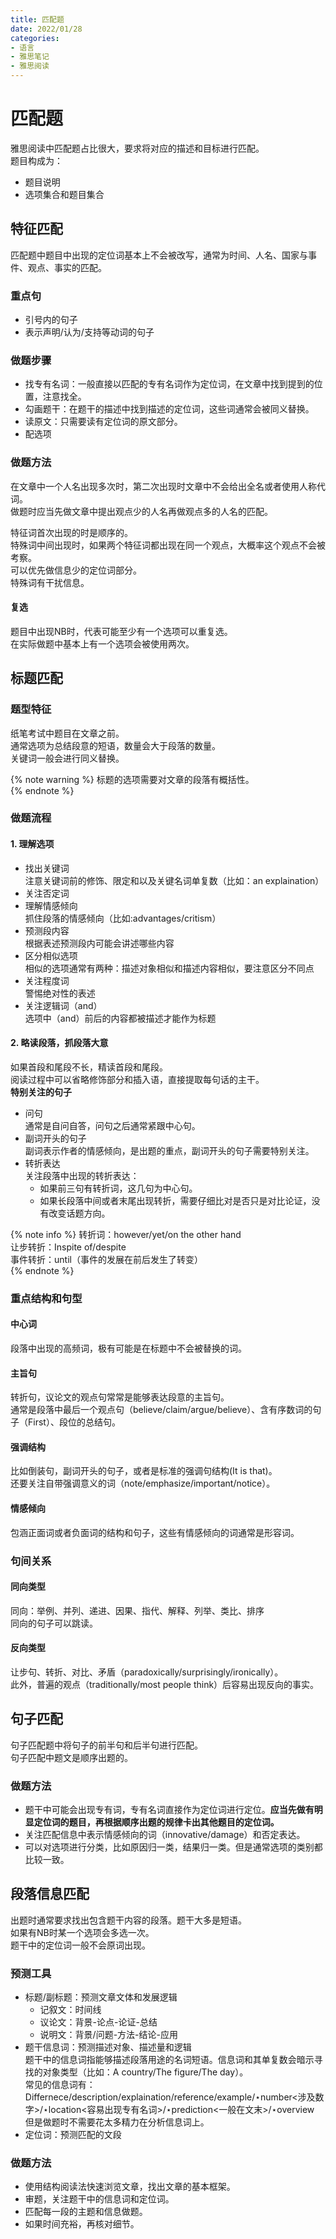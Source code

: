 ```yaml
---
title: 匹配题
date: 2022/01/28
categories: 
- 语言
- 雅思笔记
- 雅思阅读
---
```

# 匹配题
雅思阅读中匹配题占比很大，要求将对应的描述和目标进行匹配。    
题目构成为：  
- 题目说明
- 选项集合和题目集合

## 特征匹配
匹配题中题目中出现的定位词基本上不会被改写，通常为时间、人名、国家与事件、观点、事实的匹配。  

### 重点句
- 引号内的句子
- 表示声明/认为/支持等动词的句子

### 做题步骤
- 找专有名词：一般直接以匹配的专有名词作为定位词，在文章中找到提到的位置，注意找全。    
- 勾画题干：在题干的描述中找到描述的定位词，这些词通常会被同义替换。  
- 读原文：只需要读有定位词的原文部分。  
- 配选项  

### 做题方法
在文章中一个人名出现多次时，第二次出现时文章中不会给出全名或者使用人称代词。  
做题时应当先做文章中提出观点少的人名再做观点多的人名的匹配。  

特征词首次出现的时是顺序的。  
特殊词中间出现时，如果两个特征词都出现在同一个观点，大概率这个观点不会被考察。  
可以优先做信息少的定位词部分。  
特殊词有干扰信息。  

#### 复选
题目中出现NB时，代表可能至少有一个选项可以重复选。  
在实际做题中基本上有一个选项会被使用两次。  

## 标题匹配
### 题型特征
纸笔考试中题目在文章之前。  
通常选项为总结段意的短语，数量会大于段落的数量。  
关键词一般会进行同义替换。  

{% note warning %}
标题的选项需要对文章的段落有概括性。  
{% endnote %}

### 做题流程
#### 1. 理解选项  
- 找出关键词  
注意关键词前的修饰、限定和以及关键名词单复数（比如：an explaination）
- 关注否定词  
- 理解情感倾向  
抓住段落的情感倾向（比如:advantages/critism）  
- 预测段内容  
根据表述预测段内可能会讲述哪些内容
- 区分相似选项  
相似的选项通常有两种：描述对象相似和描述内容相似，要注意区分不同点  
- 关注程度词  
警惕绝对性的表述   
- 关注逻辑词（and）  
选项中（and）前后的内容都被描述才能作为标题

#### 2. 略读段落，抓段落大意  
如果首段和尾段不长，精读首段和尾段。  
阅读过程中可以省略修饰部分和插入语，直接提取每句话的主干。  
**特别关注的句子**  
- 问句  
通常是自问自答，问句之后通常紧跟中心句。  
- 副词开头的句子  
副词表示作者的情感倾向，是出题的重点，副词开头的句子需要特别关注。  
- 转折表达  
关注段落中出现的转折表达：  
  - 如果前三句有转折词，这几句为中心句。 
  - 如果长段落中间或者末尾出现转折，需要仔细比对是否只是对比论证，没有改变话题方向。  

{% note info %}
转折词：however/yet/on the other hand  
让步转折：Inspite of/despite  
事件转折：until（事件的发展在前后发生了转变）  
{% endnote %}
  
### 重点结构和句型
#### 中心词  
段落中出现的高频词，极有可能是在标题中不会被替换的词。  
#### 主旨句  
转折句，议论文的观点句常常是能够表达段意的主旨句。   
通常是段落中最后一个观点句（believe/claim/argue/believe）、含有序数词的句子（First）、段位的总结句。  
#### 强调结构  
比如倒装句，副词开头的句子，或者是标准的强调句结构(It is that)。  
还要关注自带强调意义的词（note/emphasize/important/notice）。  

#### 情感倾向
包涵正面词或者负面词的结构和句子，这些有情感倾向的词通常是形容词。  

### 句间关系
#### 同向类型
同向：举例、并列、递进、因果、指代、解释、列举、类比、排序  
同向的句子可以跳读。  
#### 反向类型
让步句、转折、对比、矛盾（paradoxically/surprisingly/ironically）。  
此外，普遍的观点（traditionally/most people think）后容易出现反向的事实。  

## 句子匹配
句子匹配题中将句子的前半句和后半句进行匹配。  
句子匹配中题文是顺序出题的。  

### 做题方法
- 题干中可能会出现专有词，专有名词直接作为定位词进行定位。**应当先做有明显定位词的题目，再根据顺序出题的规律卡出其他题目的定位词。**    
- 关注匹配信息中表示情感倾向的词（innovative/damage）和否定表达。  
- 可以对选项进行分类，比如原因归一类，结果归一类。但是通常选项的类别都比较一致。  

## 段落信息匹配
出题时通常要求找出包含题干内容的段落。题干大多是短语。  
如果有NB时某一个选项会多选一次。  
题干中的定位词一般不会原词出现。  

### 预测工具
- 标题/副标题：预测文章文体和发展逻辑
  - 记叙文：时间线
  - 议论文：背景-论点-论证-总结
  - 说明文：背景/问题-方法-结论-应用
- 题干信息词：预测描述对象、描述量和逻辑  
题干中的信息词指能够描述段落用途的名词短语。信息词和其单复数会暗示寻找的对象类型（比如：A country/The figure/The day）。  
常见的信息词有：  
Differnece/description/explaination/reference/example/⋆number<涉及数字>/⋆location<容易出现专有名词>/⋆prediction<一般在文末>/⋆overview  
但是做题时不需要花太多精力在分析信息词上。    
- 定位词：预测匹配的文段

### 做题方法
- 使用结构阅读法快速浏览文章，找出文章的基本框架。  
- 审题，关注题干中的信息词和定位词。  
- 匹配每一段的主题和信息做题。  
- 如果时间充裕，再核对细节。  


